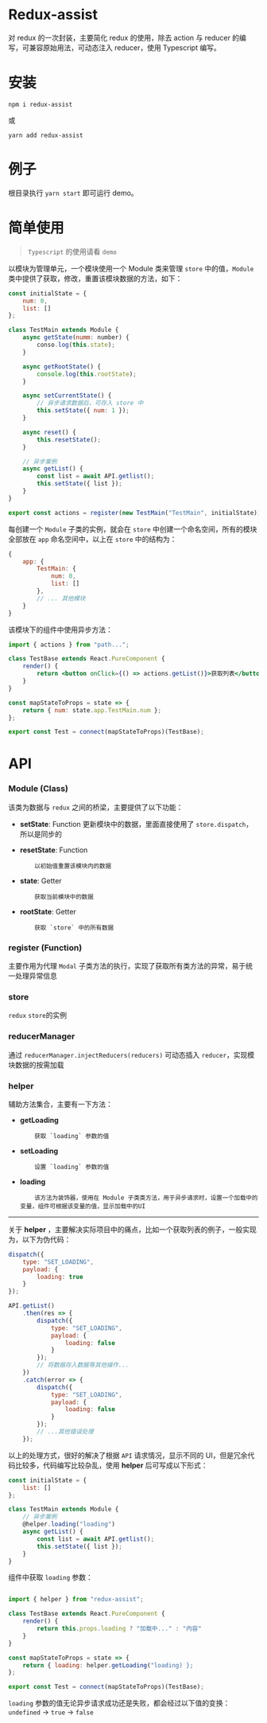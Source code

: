 # Redux-assist

对 redux 的一次封装，主要简化 redux 的使用，除去 action 与 reducer 的编写，可兼容原始用法，可动态注入 reducer，使用 Typescript 编写。

# 安装

```
npm i redux-assist

```

或

```
yarn add redux-assist

```

# 例子

根目录执行 `yarn start` 即可运行 demo。

# 简单使用

> `Typescript` 的使用请看 `demo`

以模块为管理单元，一个模块使用一个 Module 类来管理 `store` 中的值，`Module` 类中提供了获取，修改，重置该模块数据的方法，如下：

```js
const initialState = {
    num: 0,
    list: []
};

class TestMain extends Module {
    async getState(numm: number) {
        conso.log(this.state);
    }

    async getRootState() {
        console.log(this.rootState);
    }

    async setCurrentState() {
        // 异步请求数据后，可存入 store 中
        this.setState({ num: 1 });
    }

    async reset() {
        this.resetState();
    }

    // 异步案例
    async getList() {
        const list = await API.getlist();
        this.setState({ list });
    }
}

export const actions = register(new TestMain("TestMain", initialState));
```

每创建一个 `Module` 子类的实例，就会在 `store` 中创建一个命名空间，所有的模块全部放在 `app` 命名空间中，以上在 `store` 中的结构为：

```js
{
	app: {
		TestMain: {
			num: 0,
			list: []
		},
		// ... 其他模块
	}
}

```

该模块下的组件中使用异步方法：

```jsx
import { actions } from "path...";

class TestBase extends React.PureComponent {
    render() {
        return <button onClick={() => actions.getList()}>获取列表</button>;
    }
}

const mapStateToProps = state => {
    return { num: state.app.TestMain.num };
};

export const Test = connect(mapStateToProps)(TestBase);
```

# API

### Module (Class)

该类为数据与 `redux` 之间的桥梁，主要提供了以下功能：

-   **setState**: Function
    更新模块中的数据，里面直接使用了 `store.dispatch`，所以是同步的
-   **resetState**: Function

        	以初始值重置该模块内的数据

-   **state**: Getter

        	获取当前模块中的数据

-   **rootState**: Getter

        	获取 `store` 中的所有数据

### register (Function)

主要作用为代理 `Modal` 子类方法的执行，实现了获取所有类方法的异常，易于统一处理异常信息

### store

`redux` `store`的实例

### reducerManager

通过 `reducerManager.injectReducers(reducers)` 可动态插入 `reducer`，实现模块数据的按需加载

### helper

辅助方法集合，主要有一下方法：

-   **getLoading**

        	获取 `loading` 参数的值

-   **setLoading**

        	设置 `loading` 参数的值

-   **loading**

        	该方法为装饰器，使用在 Module 子类类方法，用于异步请求时，设置一个加载中的变量，组件可根据该变量的值，显示加载中的UI

---

关于 **helper** ，主要解决实际项目中的痛点，比如一个获取列表的例子，一般实现为，以下为伪代码：

```js
dispatch({
    type: "SET_LOADING",
    payload: {
        loading: true
    }
});

API.getList()
    .then(res => {
        dispatch({
            type: "SET_LOADING",
            payload: {
                loading: false
            }
        });
        // 将数据存入数据等其他操作...
    })
    .catch(error => {
        dispatch({
            type: "SET_LOADING",
            payload: {
                loading: false
            }
        });
        // ...其他错误处理
    });
```

以上的处理方式，很好的解决了根据 `API` 请求情况，显示不同的 UI，但是冗余代码比较多，代码编写比较杂乱，使用 **helper** 后可写成以下形式：

```js
const initialState = {
    list: []
};

class TestMain extends Module {
    // 异步案例
    @helper.loading("loading")
    async getList() {
        const list = await API.getlist();
        this.setState({ list });
    }
}
```

组件中获取 `loading` 参数：

```js

import { helper } from "redux-assist";

class TestBase extends React.PureComponent {
    render() {
        return this.props.loading ? "加载中..." : "内容"
    }
}

const mapStateToProps = state => {
    return { loading: helper.getLoading("loading) };
};

export const Test = connect(mapStateToProps)(TestBase);

```

`loading` 参数的值无论异步请求成功还是失败，都会经过以下值的变换：`undefined` -> `true` -> `false`
